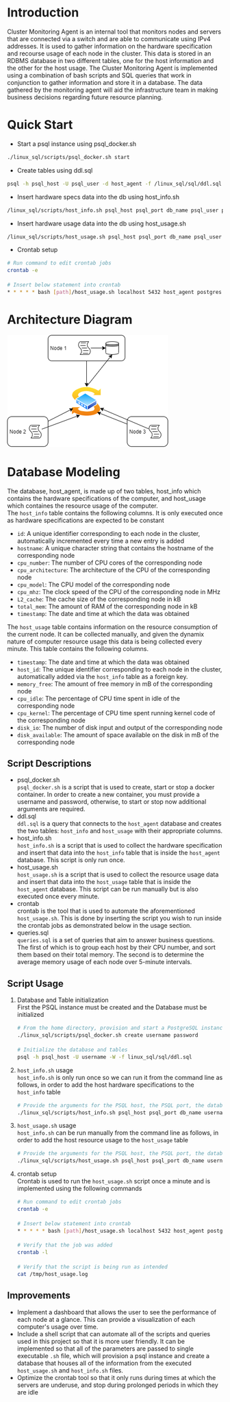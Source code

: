 # Introduction
Cluster Monitoring Agent is an internal tool that 
monitors nodes and servers that are connected via 
a switch and are able to communicate using IPv4 
addresses. It is used to gather information on the 
hardware specification and recourse usage of each 
node in the cluster. This data is stored in an RDBMS 
database in two different tables, one for the host 
information and the other for the host usage. The 
Cluster Monitoring Agent is implemented using a 
combination of bash scripts and SQL queries that 
work in conjunction to gather information and store 
it in a database. The data gathered by the monitoring 
agent will aid the infrastructure team in making 
business decisions regarding future resource planning. 


# Quick Start
- Start a psql instance using psql_docker.sh
``` bash 
./linux_sql/scripts/psql_docker.sh start 
```
- Create tables using ddl.sql
``` bash
psql -h psql_host -U psql_user -d host_agent -f /linux_sql/sql/ddl.sql 
```
- Insert hardware specs data into the db using host_info.sh
``` bash
/linux_sql/scripts/host_info.sh psql_host psql_port db_name psql_user psql_password 
```
- Insert hardware usage data into the db using host_usage.sh
``` bash
/linux_sql/scripts/host_usage.sh psql_host psql_port db_name psql_user psql_password 
```
- Crontab setup
``` bash
# Run command to edit crontab jobs
crontab -e

# Insert below statement into crontab
* * * * * bash [path]/host_usage.sh localhost 5432 host_agent postgres password > /tmp/host_usage.log
```

# Architecture Diagram
![architecture diagram](assets/architecture.png)

# Database Modeling
The database, host_agent, is made up of two tables, host_info which contains the 
hardware specifications of the computer, and host_usage which containes the 
resource usage of the computer. \
The `host_info` table contains the following columns. It is only
executed once as hardware specifications are expected to be constant
- `id`: A unique identifier corresponding to each node in the cluster, automatically incremented every time a new entry is added
- `hostname`: A unique character string that contains the hostname of the corresponding node
- `cpu_number`: The number of CPU cores of the corresponding node
- `cpu_architecture`: The architecture of the CPU of the corresponding node
- `cpu_model`: The CPU model of the corresponding node
- `cpu_mhz`: The clock speed of the CPU of the corresponding node in MHz
- `L2_cache`: The cache size of the corresponding node in kB
- `total_mem`: The amount of RAM of the corresponding node in kB
- `timestamp`: The date and time at which the data was obtained

The `host_usage` table contains information on the resource consumption of the 
current node. It can be collected manually, and given the dynamix nature of computer
resource usage this data is being collected every minute. This table contains the 
following columns.
- `timestamp`: The date and time at which the data was obtained
- `host_id`: The unique identifier corresponding to each node in the cluster, automatically added via the `host_info` table as a foreign key.
- `memory_free`: The amount of free memory in mB of the corresponding node 
- `cpu_idle`: The percentage of CPU time spent in idle of the corresponding node
- `cpu_kernel`: The percentage of CPU time spent running kernel code of the corresponding node
- `disk_io`: The number of disk input and output of the corresponding node
- `disk_available`: The amount of space available on the disk in mB of the corresponding node


## Script Descriptions
- psql_docker.sh \
`psql_docker.sh` is a script that is used to create, start or stop a docker container. In order to create a new container, you must provide a username and password, otherwise, to start or stop now additional arguments are required. 
- ddl.sql \
`ddl.sql` is a query that connects to the `host_agent` database and creates the two tables: `host_info` and `host_usage` with their appropriate columns.
- host_info.sh \
`host_info.sh` is a script that is used to collect the hardware specification and insert that data into the `host_info` table that is inside the `host_agent` database. This script is only run once.
- host_usage.sh \
`host_usage.sh` is a script that is used to collect the resource usage data and insert that data into the `host_usage` table that is inside the `host_agent` database. This script can be run manually but is also executed once every minute.
- crontab \
crontab is the tool that is used to automate the aforementioned `host_usage.sh`. This is done by inserting the script you wish to run inside the crontab jobs as demonstrated below in the usage section.
- queries.sql \
`queries.sql` is a set of queries that aim to answer business questions. The first of which is to group each host by their CPU number, and sort them based on their total memory. The second is to determine the average memory usage of each node over 5-minute intervals. 

## Script Usage
1. Database and Table initialization \
    First the PSQL instance must be created and the Database must be initialized
    ``` bash
    # From the home directory, provision and start a PostgreSQL instance with Docker with a username and password
    ./linux_sql/scripts/psql_docker.sh create username password
    
    # Initialize the database and tables
    psql -h psql_host -U username -W -f linux_sql/sql/ddl.sql
    ```
1. `host_info.sh` usage \
    `host_info.sh` is only run once so we can run it from the command line as follows, in order to add the host hardware specifications to the `host_info` table
    ``` bash
    # Provide the arguments for the PSQL host, the PSQL port, the database name, and the username and password used to provision the PSQL instance
    ./linux_sql/scripts/host_info.sh psql_host psql_port db_name username password
    ```
1. `host_usage.sh` usage \
    `host_info.sh` can be run manually from the command line as follows, in order to add the host resource usage to the `host_usage` table
    ``` bash
    # Provide the arguments for the PSQL host, the PSQL port, the database name, and the username and password used to provision the PSQL instance.
    ./linux_sql/scripts/host_usage.sh psql_host psql_port db_name username password
    ```
1. crontab setup \
    Crontab is used to run the `host_usage.sh` script once a minute and is implemented using the following commands
    ``` bash
    # Run command to edit crontab jobs
    crontab -e
    
    # Insert below statement into crontab
    * * * * * bash [path]/host_usage.sh localhost 5432 host_agent postgres password > /tmp/host_usage.log
    
    # Verify that the job was added
    crontab -l
    
    # Verify that the script is being run as intended
    cat /tmp/host_usage.log
    ```
## Improvements 
- Implement a dashboard that allows the user to see the performance of each node at a glance. This can provide a visualization of each computer's usage over time.
- Include a shell script that can automate all of the scripts and queries used in this project so that it is more user friendly. It can be implemented so that all of the parameters are passed to single executable `.sh` file, which will provision a psql instance and create a database that houses all of the information from the executed `host_usage.sh` and `host_info.sh` files. 
- Optimize the crontab tool so that it only runs during times at which the servers are underuse, and stop during prolonged periods in which they are idle 